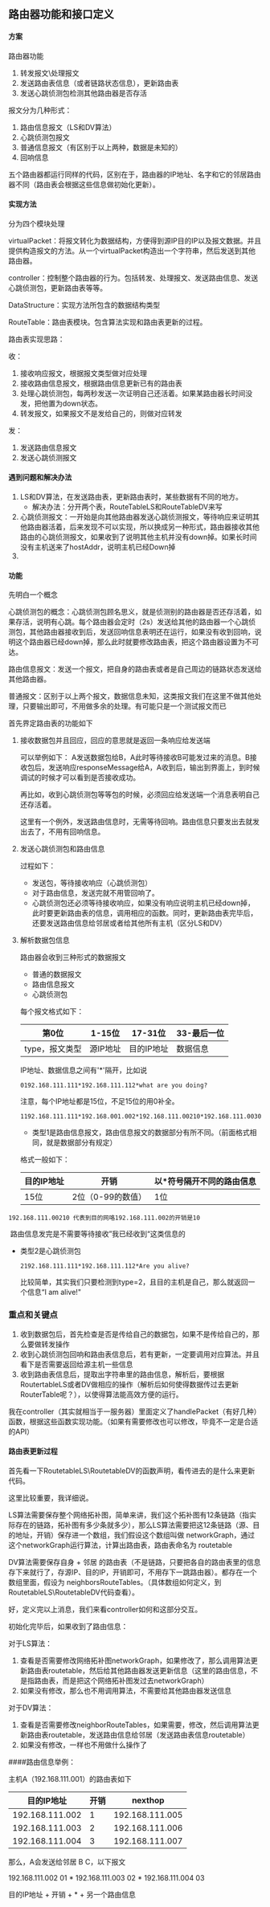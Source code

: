 ## 路由器功能和接口定义

#### 方案

路由器功能

1. 转发报文\处理报文
2. 发送路由表信息（或者链路状态信息），更新路由表
3. 发送心跳侦测包检测其他路由器是否存活

报文分为几种形式：

1. 路由信息报文（LS和DV算法）
2. 心跳侦测包报文
3. 普通信息报文（有区别于以上两种，数据是未知的）
4. 回响信息



五个路由器都运行同样的代码，区别在于，路由器的IP地址、名字和它的邻居路由器不同（路由表会根据这些信息做初始化更新）。



#### 实现方法

分为四个模块处理

virtualPacket：将报文转化为数据结构，方便得到源IP目的IP以及报文数据。并且提供构造报文的方法。从一个virtualPacket构造出一个字符串，然后发送到其他路由器。

controller：控制整个路由器的行为。包括转发、处理报文、发送路由信息、发送心跳侦测包，更新路由表等等。

DataStructure：实现方法所包含的数据结构类型

RouteTable：路由表模块。包含算法实现和路由表更新的过程。



路由表实现思路：

收：

1. 接收响应报文，根据报文类型做对应处理
2. 接收路由信息报文，根据路由信息更新已有的路由表
3. 处理心跳侦测包，每两秒发送一次证明自己还活着。如果某路由器长时间没发，把他置为down状态。
4. 转发报文，如果报文不是发给自己的，则做对应转发

发：

1. 发送路由信息报文
2. 发送心跳侦测报文



#### 遇到问题和解决办法

1. LS和DV算法，在发送路由表，更新路由表时，某些数据有不同的地方。
   * 解决办法：分开两个表，RouteTableLS和RouteTableDV来写
2. 心跳侦测报文：一开始是向其他路由器发送心跳侦测报文，等待响应来证明其他路由器活着，后来发现不可以实现，所以换成另一种形式，路由器接收其他路由的心跳侦测报文，如果收到了说明其他主机并没有down掉。如果长时间没有主机送来了hostAddr，说明主机已经Down掉
3. ​



#### 功能

先明白一个概念

心跳侦测包的概念：心跳侦测包顾名思义，就是侦测别的路由器是否还存活着，如果存活，说明有心跳。每个路由器会定时（2s）发送给其他的路由器一个心跳侦测包，其他路由器接收到后，发送回响信息表明还在运行，如果没有收到回响，说明这个路由器已经down掉，那么此时就要修改路由表，把这个路由器设置为不可达。

路由信息报文：发送一个报文，把自身的路由表或者是自己周边的链路状态发送给其他路由器。

普通报文：区别于以上两个报文，数据信息未知，这类报文我们在这里不做其他处理，只要输出即可，不用做多余的处理。有可能只是一个测试报文而已



首先界定路由表的功能如下

1. 接收数据包并且回应，回应的意思就是返回一条响应给发送端

   可以举例如下： A发送数据包给B，A此时等待接收B可能发过来的消息。B接收包后，发送响应responseMessage给A，A收到后，输出到界面上，到时候调试的时候才可以看到是否接收成功。

   再比如，收到心跳侦测包等等包的时候，必须回应给发送端一个消息表明自己还存活着。

   这里有一个例外，发送路由信息时，无需等待回响。路由信息只要发出去就发出去了，不用有回响信息。

2. 发送心跳侦测包和路由信息

   过程如下：

   * 发送包，等待接收响应（心跳侦测包）
   * 对于路由信息，发送完就不用管回响了。
   * 心跳侦测包还必须等待接收响应，如果没有响应说明主机已经down掉，此时要更新路由表的信息，调用相应的函数。同时，更新路由表完毕后，还要发送路由信息给邻居或者给其他所有主机（区分LS和DV）

3. 解析数据包信息

   路由器会收到三种形式的数据报文

   * 普通的数据报文
   * 路由信息报文
   * 心跳侦测包

   每个报文格式如下：

   | 第0位       | 1-15位 | 17-31位 | 33-最后一位 |
   | --------- | ----- | ------ | ------- |
   | type，报文类型 | 源IP地址 | 目的IP地址 | 数据信息    |

   IP地址、数据信息之间有'*'隔开，比如说

   ```
   0192.168.111.111*192.168.111.112*what are you doing?
   ```

   注意，每个IP地址都是15位，不足15位的用0补全。

   ```
   1192.168.111.111*192.168.001.002*192.168.111.00210*192.168.111.00305*
   ```

   * 类型1是路由信息报文，路由信息报文的数据部分有所不同。（前面格式相同，就是数据部分有规定）

   格式一般如下：

   | 目的IP地址 | 开销          | 以*符号隔开不同的路由信息 |
   | ------ | ----------- | ------------- |
   | 15位    | 2位（0-99的数值） | 1位            |

```
192.168.111.00210 代表到目的网咯192.168.111.002的开销是10
```

​	路由信息发完是不需要等待接收”我已经收到“这类信息的	



* 类型2是心跳侦测包

  ```
  2192.168.111.111*192.168.111.112*Are you alive?
  ```

  比较简单，其实我们只要检测到type=2，且目的主机是自己，那么就返回一个信息“I am alive!"

### 重点和关键点

1. 收到数据包后，首先检查是否是传给自己的数据包，如果不是传给自己的，那么要做转发操作
2. 收到心跳侦测包回响和路由表信息后，若有更新，一定要调用对应算法。并且看下是否需要返回给源主机一些信息
3. 收到路由表信息后，提取出字符串里的路由信息，解析后，要根据RoutertableLS或者DV做相应的操作（解析后如何使得数据传过去更新RouterTable呢？），以使得算法能高效方便的运行。


我在controller（其实就相当于一服务器）里面定义了handlePacket（有好几种）函数，根据这些函数实现功能。（如果有需要修改也可以修改，毕竟不一定是合适的API）



#### 路由表更新过程

首先看一下RoutetableLS\RoutetableDV的函数声明，看传进去的是什么来更新代码。

这里比较重要，我详细说。

LS算法需要保存整个网络拓补图，简单来讲，我们这个拓补图有12条链路（指实际存在的链路，拓补图有多少条就多少），那么LS算法需要把这12条链路（源、目的地址，开销）保存进一个数组，我们假设这个数组叫做 networkGraph，通过这个networkGraph运行算法，计算出路由表，路由表命名为 routetable

DV算法需要保存自身 + 邻居 的路由表（不是链路，只要把各自的路由表里的信息存下来就行了，存源IP、目的IP，开销即可，不用存下一跳路由器）。都存在一个数组里面，假设为 neighborsRouteTables。（具体数组如何定义，到RoutetableLS\RoutetableDV代码查看）。

好，定义完以上消息，我们来看controller如何和这部分交互。

初始化完毕后，如果收到了路由信息：

对于LS算法：

1. 查看是否需要修改网络拓补图networkGraph，如果修改了，那么调用算法更新路由表routetable，然后给其他路由器发送更新信息（这里的路由信息，不是指路由表，而是把这个网络拓补图发过去networkGraph）
2. 如果没有修改，那么也不用调用算法，不需要给其他路由器发送信息

对于DV算法：

1. 查看是否需要修改neighborRouteTables，如果需要，修改，然后调用算法更新路由表routetable，发送路由信息给邻居（发送路由表信息routetable）
2. 如果没有修改，一样也不用做什么操作了



####路由信息举例：

主机A（192.168.111.001）的路由表如下

| 目的IP地址          | 开销   | nexthop         |
| --------------- | ---- | --------------- |
| 192.168.111.002 | 1    | 192.168.111.005 |
| 192.168.111.003 | 2    | 192.168.111.006 |
| 192.168.111.004 | 3    | 192.168.111.007 |

那么，A会发送给邻居 B C，以下报文

192.168.111.002  01 * 192.168.111.003 02 * 192.168.111.004 03

目的IP地址 + 开销 + * + 另一个路由信息